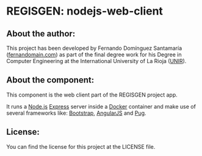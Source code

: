 # REGISGEN: nodejs-web-client

## About the author:

This project has been developed by Fernando Domínguez Santamaría ([fernandomain.com](https://fernandomain.com)) as part of the final degree work for his Degree in Computer Engineering at the International University of La Rioja ([UNIR](https://wwww.unir.net)).

## About the component:

This component is the web client part of the REGISGEN project app.

It runs a [Node.js](https://nodejs.org) [Express](https://expressjs.com) server inside a [Docker](https://www.docker.com/) container and make use of several frameworks like: [Bootstrap](https://getbootstrap.com/), [AngularJS](https://angularjs.org/) and [Pug](https://pugjs.org).

## License:

You can find the license for this project at the LICENSE file.